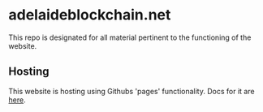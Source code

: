 # adelaideblockchain.net

This repo is designated for all material pertinent to the functioning of the website. 

## Hosting

This website is hosting using Githubs 'pages' functionality. Docs for it are [here](https://pages.github.com/).
